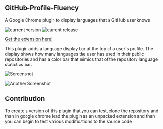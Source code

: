 ## GitHub-Profile-Fluency

A Google Chrome plugin to display languages that a GitHub user knows

![current version](https://img.shields.io/badge/version-1.5.1-green.svg)
![current release](https://img.shields.io/badge/release-1.4.0-green.svg)

[Get the extension here!](https://chrome.google.com/webstore/detail/github-profile-fluency/ebehmeojfclfifngmnfedkbakddbecja)

This plugin adds a language display bar at the top of a user's profile. The display shows how many languages the user has used in their public repositories and has a color bar that mimics that of the repository language statistics bar.

![Screenshot](http://i.imgur.com/qfZjAXQ.png)

![Another Screenshot](http://i.imgur.com/8GMwDcn.png)

## Contribution

To create a version of this plugin that you can test, clone the repository and than in google chrome load the plugin as an unpacked extension and than you can begin to test various modifications to the source code
